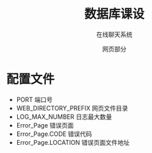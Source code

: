 <h1 style="text-align : center;">数据库课设</h1>
<p style="text-align : center;">在线聊天系统</p>
<p style="text-align : center;">网页部分</p>

# 配置文件

- PORT 端口号
- WEB_DIRECTORY_PREFIX 网页文件目录
- LOG_MAX_NUMBER 日志最大数量
- Error_Page 错误页面
- Error_Page.CODE 错误代码
- Error_Page.LOCATION 错误页面文件地址